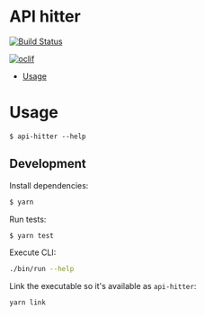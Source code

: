 # API hitter

[![Build Status](https://dev.azure.com/meeshkan/meeshkan-node-apps/_apis/build/status/Meeshkan.api-hitter?branchName=master)](https://dev.azure.com/meeshkan/meeshkan-node-apps/_build/latest?definitionId=26&branchName=master)

[![oclif](https://img.shields.io/badge/cli-oclif-brightgreen.svg)](https://oclif.io)

<!-- toc -->

- [Usage](#usage)
  <!-- tocstop -->

# Usage

<!-- usage -->

```sh-session
$ api-hitter --help
```

<!-- usagestop -->

## Development

Install dependencies:

```sh
$ yarn
```

Run tests:

```sh
$ yarn test
```

Execute CLI:

```sh
./bin/run --help
```

Link the executable so it's available as `api-hitter`:

```sh
yarn link
```
